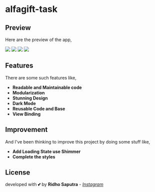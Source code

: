 # alfagift-task

## Preview
Here are the preview of the app,

![](https://i.ibb.co/Jd8tBm9/photo-6077953966446064554-y.png)
![](https://i.ibb.co/MMmPDPv/photo-6077953966446064555-y.png)
![](https://i.ibb.co/6DczmHM/photo-6077953966446064556-y.png)
![](https://i.ibb.co/r7vqwsG/photo-6077953966446064553-y.png)

## Features
There are some such features like,

- **Readable and Maintainable code**
- **Modularization**
- **Stunning Design**
- **Dark Mode**
- **Reusable Code and Base**
- **View Binding**

## Improvement
And I've been thinking to improve this project by doing some stuff like,
- **Add Loading State use Shimmer**
- **Complete the styles**

## License
developed with 💕 by **Ridho Saputra** - *[Instagram](https://instagram.com/mridhosap)*
